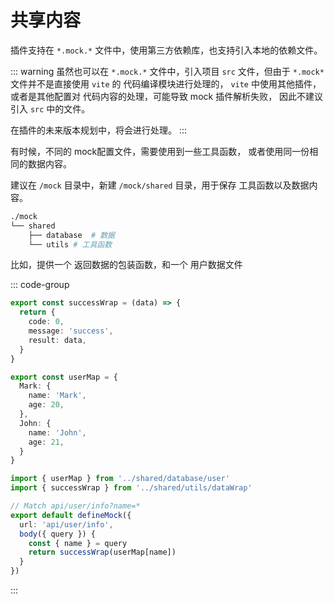 # 共享内容

插件支持在 `*.mock.*` 文件中，使用第三方依赖库，也支持引入本地的依赖文件。

::: warning
虽然也可以在 `*.mock.*` 文件中，引入项目 `src` 文件，但由于 `*.mock*` 文件并不是直接使用 `vite` 的
代码编译模块进行处理的， `vite` 中使用其他插件，或者是其他配置对 代码内容的处理，可能导致 mock 插件解析失败，
因此不建议引入 `src` 中的文件。

在插件的未来版本规划中，将会进行处理。
:::

有时候，不同的 mock配置文件，需要使用到一些工具函数， 或者使用同一份相同的数据内容。

建议在 `/mock` 目录中，新建 `/mock/shared` 目录，用于保存 工具函数以及数据内容。

```sh
./mock
└── shared
    ├── database  # 数据
    └── utils # 工具函数
```

比如，提供一个 返回数据的包装函数，和一个 用户数据文件

::: code-group
``` ts [shared/utils/dataWrap.ts]
export const successWrap = (data) => {
  return {
    code: 0,
    message: 'success',
    result: data,
  }
}
```
```ts [shared/database/user.ts]
export const userMap = {
  Mark: {
    name: 'Mark',
    age: 20,
  },
  John: {
    name: 'John',
    age: 21,
  }
}
```
```ts [user/info.mock.ts]
import { userMap } from '../shared/database/user'
import { successWrap } from '../shared/utils/dataWrap'

// Match api/user/info?name=*
export default defineMock({
  url: 'api/user/info',
  body({ query }) {
    const { name } = query
    return successWrap(userMap[name])
  }
})
```
:::

